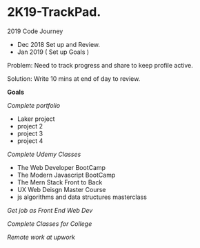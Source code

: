 # 2K19-TrackPad.
2019 Code Journey

- Dec 2018 Set up and Review.
- Jan 2019 ( Set up Goals )

Problem: Need to track progress and share to keep profile active.

Solution: Write 10 mins at end of day to review.

**Goals**

*Complete portfolio*
- Laker project
- project 2
- project 3
- project 4
  
*Complete Udemy Classes*
- The Web Developer BootCamp
- The Modern Javascript BootCamp
- The Mern Stack Front to Back
- UX Web Deisgn Master Course
- js algorithms and data structures masterclass
  
*Get job as Front End Web Dev*

*Complete Classes for College*

*Remote work at upwork*
